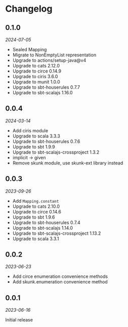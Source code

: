 # Changelog

## 0.1.0

_2024-07-05_

- Sealed Mapping
- Migrate to NonEmptyList representation
- Upgrade to actions/setup-java@v4
- Upgrade to cats 2.12.0
- Upgrade to circe 0.14.9
- Upgrade to ciris 3.6.0
- Upgrade to munit 1.0.0
- Upgrade to sbt-houserules 0.7.7
- Upgrade to sbt-scalajs 1.16.0

## 0.0.4

_2024-03-14_

- Add ciris module
- Upgrade to scala 3.3.3
- Upgrade to sbt-houserules 0.7.6
- Upgrade to sbt 1.9.9
- Upgrade to sbt-scalajs-crossproject 1.3.2
- implicit -> given
- Remove skunk module, use skunk-ext library instead

## 0.0.3

_2023-09-26_

- Add `Mapping.constant`
- Upgrade to cats 2.10.0
- Upgrade to circe 0.14.6
- Upgrade to sbt 1.9.6
- Upgrade to sbt-houserules 0.7.4
- Upgrade to sbt-scalajs 1.14.0
- Upgrade to sbt-scalajs-crossproject 1.13.2
- Upgrade to scala 3.3.1

## 0.0.2

_2023-06-23_

- Add circe enumeration convenience methods
- Add skunk.enumeration convenience method

## 0.0.1

_2023-06-16_

Initial release
